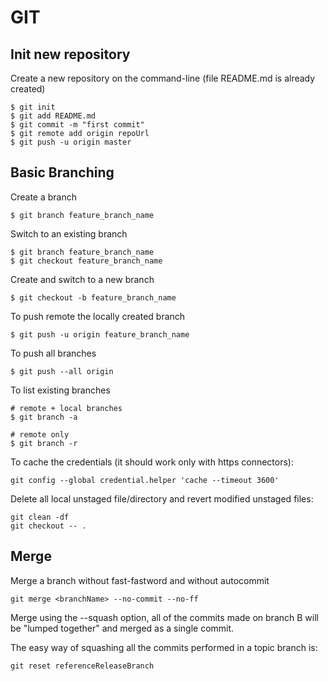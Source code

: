 # GIT

## Init new repository 
Create a new repository on the command-line (file README.md is already created)
```
$ git init
$ git add README.md
$ git commit -m "first commit"
$ git remote add origin repoUrl
$ git push -u origin master
```

## Basic Branching
Create a branch
```
$ git branch feature_branch_name
```

Switch to an existing branch
```
$ git branch feature_branch_name
$ git checkout feature_branch_name
```

Create and switch to a new branch
```
$ git checkout -b feature_branch_name
```

To push remote the locally created branch
```
$ git push -u origin feature_branch_name
```

To push all branches
```
$ git push --all origin
```

To list existing branches
```
# remote + local branches
$ git branch -a

# remote only
$ git branch -r
```

To cache the credentials (it should work only with https connectors):
```
git config --global credential.helper 'cache --timeout 3600'
```

Delete all local unstaged file/directory and revert modified unstaged files:
```
git clean -df
git checkout -- .
```

## Merge

Merge a branch without fast-fastword and without autocommit
```
git merge <branchName> --no-commit --no-ff
```

Merge using the --squash option, all of the commits made on branch B will be "lumped together" and merged as a single commit.

The easy way of squashing all the commits performed in a topic branch is:
```
git reset referenceReleaseBranch
```